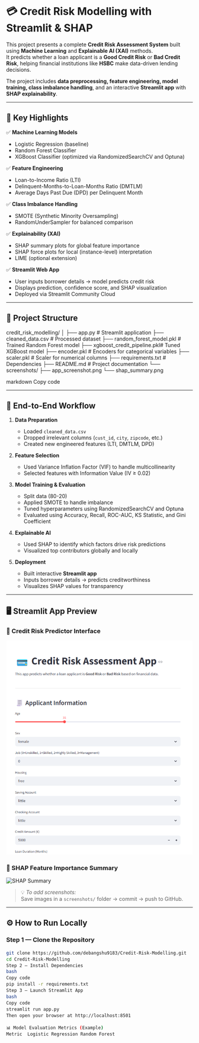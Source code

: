 # 💳 Credit Risk Modelling with Streamlit & SHAP

This project presents a complete **Credit Risk Assessment System** built using **Machine Learning** and **Explainable AI (XAI)** methods.  
It predicts whether a loan applicant is a **Good Credit Risk** or **Bad Credit Risk**, helping financial institutions like **HSBC** make data-driven lending decisions.

The project includes **data preprocessing, feature engineering, model training, class imbalance handling**, and an interactive **Streamlit app** with **SHAP explainability**.

---

## 🚀 Key Highlights

✅ **Machine Learning Models**
- Logistic Regression (baseline)
- Random Forest Classifier
- XGBoost Classifier (optimized via RandomizedSearchCV and Optuna)

✅ **Feature Engineering**
- Loan-to-Income Ratio (LTI)
- Delinquent-Months-to-Loan-Months Ratio (DMTLM)
- Average Days Past Due (DPD) per Delinquent Month

✅ **Class Imbalance Handling**
- SMOTE (Synthetic Minority Oversampling)
- RandomUnderSampler for balanced comparison

✅ **Explainability (XAI)**
- SHAP summary plots for global feature importance
- SHAP force plots for local (instance-level) interpretation
- LIME (optional extension)

✅ **Streamlit Web App**
- User inputs borrower details → model predicts credit risk  
- Displays prediction, confidence score, and SHAP visualization  
- Deployed via Streamlit Community Cloud

---

## 🧩 Project Structure

credit_risk_modelling/
│
├── app.py # Streamlit application
├── cleaned_data.csv # Processed dataset
├── random_forest_model.pkl # Trained Random Forest model
├── xgboost_credit_pipeline.pkl# Tuned XGBoost model
├── encoder.pkl # Encoders for categorical variables
├── scaler.pkl # Scaler for numerical columns
├── requirements.txt # Dependencies
├── README.md # Project documentation
└── screenshots/
├── app_screenshot.png
└── shap_summary.png

markdown
Copy code

---

## 🧠 End-to-End Workflow

1. **Data Preparation**  
   - Loaded `cleaned_data.csv`  
   - Dropped irrelevant columns (`cust_id`, `city`, `zipcode`, etc.)  
   - Created new engineered features (LTI, DMTLM, DPD)

2. **Feature Selection**  
   - Used Variance Inflation Factor (VIF) to handle multicollinearity  
   - Selected features with Information Value (IV ≥ 0.02)

3. **Model Training & Evaluation**  
   - Split data (80-20)  
   - Applied SMOTE to handle imbalance  
   - Tuned hyperparameters using RandomizedSearchCV and Optuna  
   - Evaluated using Accuracy, Recall, ROC-AUC, KS Statistic, and Gini Coefficient

4. **Explainable AI**  
   - Used SHAP to identify which factors drive risk predictions  
   - Visualized top contributors globally and locally

5. **Deployment**  
   - Built interactive **Streamlit app**  
   - Inputs borrower details → predicts creditworthiness  
   - Visualizes SHAP values for transparency

---

## 🖥️ Streamlit App Preview

### 🔹 Credit Risk Predictor Interface
![App Screenshot](screenshots/app_screenshot.png)

### 🔹 SHAP Feature Importance Summary
![SHAP Summary](screenshots/shap_summary.png)

> 💡 *To add screenshots:*  
> Save images in a `screenshots/` folder → commit → push to GitHub.

---

## ⚙️ How to Run Locally

### Step 1 — Clone the Repository
```bash
git clone https://github.com/debangshu9183/Credit-Risk-Modelling.git
cd Credit-Risk-Modelling
Step 2 — Install Dependencies
bash
Copy code
pip install -r requirements.txt
Step 3 — Launch Streamlit App
bash
Copy code
streamlit run app.py
Then open your browser at http://localhost:8501

📊 Model Evaluation Metrics (Example)
Metric	Logistic Regression	Random Forest

